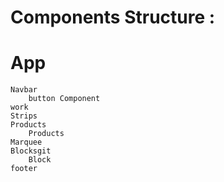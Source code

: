 # Components Structure :
# App
    Navbar 
        button Component
    work
    Strips
    Products
        Products
    Marquee
    Blocksgit
        Block
    footer        

